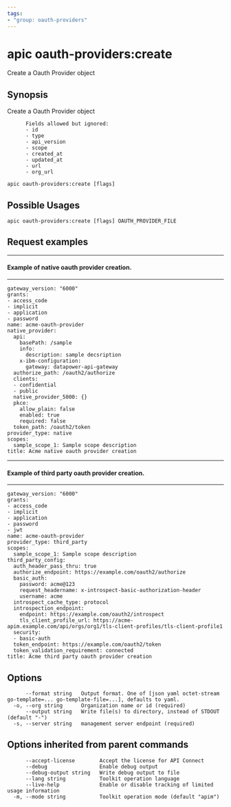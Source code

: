 ```yaml
---
tags:
- "group: oauth-providers"
---
```

# apic oauth-providers:create

Create a Oauth Provider object

## Synopsis

Create a Oauth Provider object
          
          Fields allowed but ignored:
          - id
          - type
          - api_version
          - scope
          - created_at
          - updated_at
          - url
          - org_url

```
apic oauth-providers:create [flags]
```

## Possible Usages

```
apic oauth-providers:create [flags] OAUTH_PROVIDER_FILE
```

## Request examples

-----------------------------------------------
#### Example of native oauth provider creation.
-----------------------------------------------

```
gateway_version: "6000"
grants:
- access_code
- implicit
- application
- password
name: acme-oauth-provider
native_provider:
  api:
    basePath: /sample
    info:
      description: sample decsription
    x-ibm-configuration:
      gateway: datapower-api-gateway
  authorize_path: /oauth2/authorize
  clients:
  - confidential
  - public
  native_provider_5000: {}
  pkce:
    allow_plain: false
    enabled: true
    required: false
  token_path: /oauth2/token
provider_type: native
scopes:
  sample_scope_1: Sample scope description
title: Acme native oauth provider creation
```

----------------------------------------------------
#### Example of third party oauth provider creation.
----------------------------------------------------

```
gateway_version: "6000"
grants:
- access_code
- implicit
- application
- password
- jwt
name: acme-oauth-provider
provider_type: third_party
scopes:
  sample_scope_1: Sample scope description
third_party_config:
  auth_header_pass_thru: true
  authorize_endpoint: https://example.com/oauth2/authorize
  basic_auth:
    password: acme@123
    request_headername: x-introspect-basic-authorization-header
    username: acme
  introspect_cache_type: protocol
  introspection_endpoint:
    endpoint: https://example.com/oauth2/introspect
    tls_client_profile_url: https://acme-apim.example.com/api/orgs/org1/tls-client-profiles/tls-client-profile1
  security:
  - basic-auth
  token_endpoint: https://example.com/oauth2/token
  token_validation_requirement: connected
title: Acme third party oauth provider creation
```

## Options

```
      --format string   Output format. One of [json yaml octet-stream go-template=... go-template-file=...], defaults to yaml.
  -o, --org string      Organization name or id (required)
      --output string   Write file(s) to directory, instead of STDOUT (default "-")
  -s, --server string   management server endpoint (required)
```

## Options inherited from parent commands

```
      --accept-license        Accept the license for API Connect
      --debug                 Enable debug output
      --debug-output string   Write debug output to file
      --lang string           Toolkit operation language
      --live-help             Enable or disable tracking of limited usage information
  -m, --mode string           Toolkit operation mode (default "apim")
```
